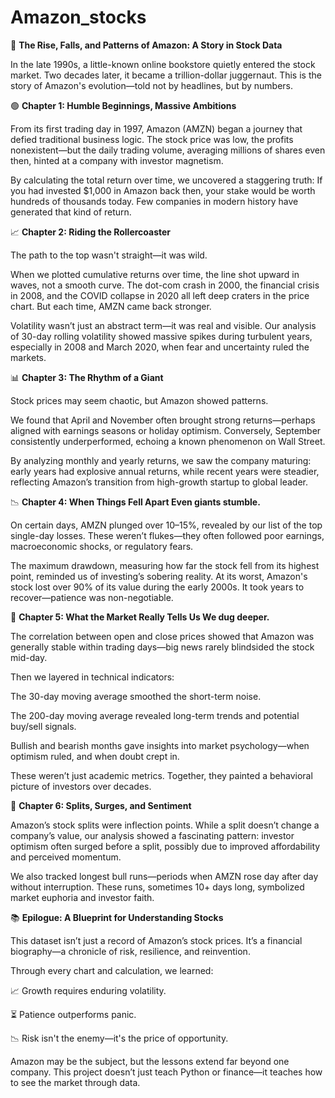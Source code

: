 # Amazon_stocks

📖 **The Rise, Falls, and Patterns of Amazon: A Story in Stock Data**

In the late 1990s, a little-known online bookstore quietly entered the stock market. Two decades later, it became a trillion-dollar juggernaut. This is the story of Amazon's evolution—told not by headlines, but by numbers.

🟢 **Chapter 1: Humble Beginnings, Massive Ambitions**

From its first trading day in 1997, Amazon (AMZN) began a journey that defied traditional business logic. The stock price was low, the profits nonexistent—but the daily trading volume, averaging millions of shares even then, hinted at a company with investor magnetism.

By calculating the total return over time, we uncovered a staggering truth: If you had invested $1,000 in Amazon back then, your stake would be worth hundreds of thousands today. Few companies in modern history have generated that kind of return.

📈 **Chapter 2: Riding the Rollercoaster**

The path to the top wasn't straight—it was wild.

When we plotted cumulative returns over time, the line shot upward in waves, not a smooth curve. The dot-com crash in 2000, the financial crisis in 2008, and the COVID collapse in 2020 all left deep craters in the price chart. But each time, AMZN came back stronger.

Volatility wasn’t just an abstract term—it was real and visible. Our analysis of 30-day rolling volatility showed massive spikes during turbulent years, especially in 2008 and March 2020, when fear and uncertainty ruled the markets.

📊 **Chapter 3: The Rhythm of a Giant**

Stock prices may seem chaotic, but Amazon showed patterns.

We found that April and November often brought strong returns—perhaps aligned with earnings seasons or holiday optimism. Conversely, September consistently underperformed, echoing a known phenomenon on Wall Street.

By analyzing monthly and yearly returns, we saw the company maturing: early years had explosive annual returns, while recent years were steadier, reflecting Amazon’s transition from high-growth startup to global leader.

📉 **Chapter 4: When Things Fell Apart Even giants stumble.**

On certain days, AMZN plunged over 10–15%, revealed by our list of the top single-day losses. These weren’t flukes—they often followed poor earnings, macroeconomic shocks, or regulatory fears.

The maximum drawdown, measuring how far the stock fell from its highest point, reminded us of investing’s sobering reality. At its worst, Amazon's stock lost over 90% of its value during the early 2000s. It took years to recover—patience was non-negotiable.

🧠 **Chapter 5: What the Market Really Tells Us We dug deeper.**

The correlation between open and close prices showed that Amazon was generally stable within trading days—big news rarely blindsided the stock mid-day.

Then we layered in technical indicators:

The 30-day moving average smoothed the short-term noise.

The 200-day moving average revealed long-term trends and potential buy/sell signals.

Bullish and bearish months gave insights into market psychology—when optimism ruled, and when doubt crept in.

These weren’t just academic metrics. Together, they painted a behavioral picture of investors over decades.

🔄 **Chapter 6: Splits, Surges, and Sentiment**

Amazon’s stock splits were inflection points. While a split doesn’t change a company’s value, our analysis showed a fascinating pattern: investor optimism often surged before a split, possibly due to improved affordability and perceived momentum.

We also tracked longest bull runs—periods when AMZN rose day after day without interruption. These runs, sometimes 10+ days long, symbolized market euphoria and investor faith.

📚 **Epilogue: A Blueprint for Understanding Stocks**

This dataset isn’t just a record of Amazon’s stock prices. It’s a financial biography—a chronicle of risk, resilience, and reinvention.

Through every chart and calculation, we learned:

📈 Growth requires enduring volatility.

⏳ Patience outperforms panic.

📉 Risk isn't the enemy—it's the price of opportunity.

Amazon may be the subject, but the lessons extend far beyond one company. This project doesn’t just teach Python or finance—it teaches how to see the market through data.
